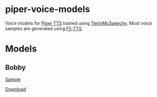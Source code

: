 # piper-voice-models

Voice models for [Piper TTS](https://github.com/rhasspy/piper) trained using [TextyMcSpeechy](https://github.com/domesticatedviking/TextyMcSpeechy).  Most voice samples are generated using [F5-TTS](https://github.com/SWivid/F5-TTS).

# Models

## Bobby

<a target="_blank" href="https://gabalpha.github.io/read-audio/?p=https://raw.githubusercontent.com/simoniz0r/piper-voice-models/refs/heads/main/samples/bobby.ogg">Sample</a>

[Download](https://github.com/simoniz0r/piper-voice-models/releases/tag/bobby)

